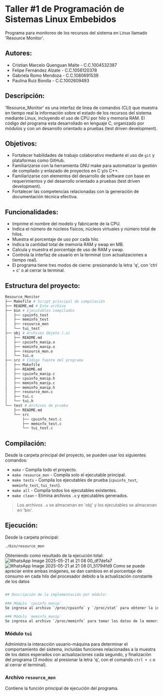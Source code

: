 # Taller #1 de Programación de Sistemas Linux Embebidos

Programa para monitoreo de los recursos del sistema en Linux llamado 'Resource Monitor'.

## Autores:

- Cristian Marcelo Quenguan Malte - C.C.1004532387
- Felipe Fernández Alzate - C.C.1056120378
- Gabriela Romo Mendoza - C.C.1080691539
- Paulina Ruiz Bonilla - C.C.1002609493

## Descripción:

'Resource_Monitor' es una interfaz de línea de comandos (CLI) que muestra en tiempo real la información sobre el estado de
los recursos del sistema mediante Linux, incluyendo el uso de CPU por hilo y memoria RAM. El código del programa esta desarrollado
en lenguaje C, organizado por módulos y con un desarrollo orientado a pruebas (test driven development).

## Objetivos: 
- Fortalecer habilidades de trabajo colaborativo mediante el uso de `git` y plataformas como GitHub.
- Familiarizarse con la herramienta GNU make para automatizar la gestión de compilado y
enlazado de proyectos en C y/o C++.
- Familiarizarse con elementos del desarrollo de software con base en requerimientos y del
desarrollo orientado a pruebas (test driven development).
- Fortalecer las competencias relacionadas con la generación de documentación técnica efectiva.

## Funcionalidades:
- Imprime el nombre del modelo y fabricante de la CPU.
- Indica el número de núcleos fisicos, núcleos virtuales y número total de hilos.
- Muestra el porcentaje de uso por cada hilo.
- Indica la cantidad total de memoria RAM y swap en MB.
- Calcula y muestra el porcentaje de uso de RAM y swap.
- Controla la interfaz de usuario en la terminal (con actualizaciones a tiempo real).
- El programa tiene tres modos de cierre: presionando la letra 'q', con 'ctrl + c' o al cerrar la terminal.

## Estructura del proyecto:
```bash
Resource_Monitor
├── Makefile # Script principal de compilación
├── README.md # Este archivo
├── bin # Ejecutables compilados
│   ├── cpuinfo_test
│   ├── meminfo_test
│   ├── resource_mon
│   └── tui_test
├── obj # Archivos Objeto (.o)
│   ├── README.md
│   ├── cpuinfo_manip.o
│   ├── meminfo_manip.o
│   ├── resource_mon.o
│   └── tui.o
├── src # Código fuente del programa
│   ├── Makefile
│   ├── README.md
│   ├── cpuinfo_manip.c
│   ├── cpuinfo_manip.h
│   ├── meminfo_manip.c
│   ├── meminfo_manip.h
│   ├── resource_mon.c
│   ├── tui.c
│   └── tui.h
└── test # Archivos de prueba
    ├── README.md
    └── src
        ├── cpuinfo_test.c
        ├── meminfo_test.c
        └── tui_test.c
```
## Compilación:
Desde la carpeta principal del proyecto, se pueden usar los siguientes comandos:
- `make` - Compila todo el proyecto.
- `make resource_mon` - Compila solo el ejecutable principal.
- `make tests` - Compila los ejecutables de prueba (`cpuinfo_test`, `meminfo_test`, `tui_test`).
- `make all` - Compila todos los ejecutables existentes.
- `make clean` - Elimina archivos `.o` y ejecutables generados.
> Los archivos `.o` se almacenan en 'obj' y los ejecutables se almacenan en 'bin'.

## Ejecución:
Desde la carpeta principal:
``` bash
./bin/resource_mon
```
Obteniendo como resultado de la ejecución total:
![WhatsApp Image 2025-05-21 at 21 08 00_df7defa7](https://github.com/user-attachments/assets/f7ff108e-8ff6-4f39-a551-8906515a35e8)
![WhatsApp Image 2025-05-21 at 21 08 01_51794fd9](https://github.com/user-attachments/assets/10adb175-339a-45fd-8330-d2027d22e4c8)
Como se puede apreciar entre ambas imágenes, se dan cambios en el porcentaje de consumo en cada hilo del procesador debido a la actualización
constante de los datos
``` bash

## Descripción de la implementación por módulo: 

### Módulo `cpuinfo_manip`
Se ingresa al archivo `/proc/cpuinfo` y `/proc/stat` para obtener la información relacionada a las características (Fabricante, modelo y número de hilos) y porcentajes de uso de cada hilo del procesador (CPU).

### Módulo `meminfo_manip`
Se ingresa al archivo `/proc/meminfo` para tomar los datos de la memoria RAM y swap, convertirlos a un número legible en MB y observar su uso en valor porcentual.
```
### Módulo `tui`
Administra la interacción usuario-máquina para determinar el comportamiento del sistema, incluidas funciones relacionadas a la muestra de los datos esperados con actualizaciones cada segundo, y finalización del programa (3 modos: al presionar la letra 'q', con el comando `ctrl + c` o al cerrar el terminal). 

### Archivo `resource_mon`
Contiene la función principal de ejecución del programa.



